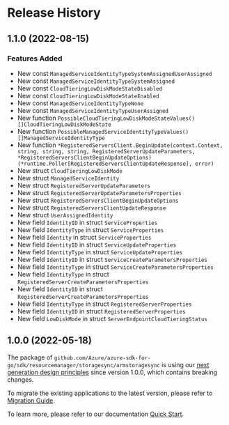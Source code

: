 # Release History

## 1.1.0 (2022-08-15)
### Features Added

- New const `ManagedServiceIdentityTypeSystemAssignedUserAssigned`
- New const `ManagedServiceIdentityTypeSystemAssigned`
- New const `CloudTieringLowDiskModeStateDisabled`
- New const `CloudTieringLowDiskModeStateEnabled`
- New const `ManagedServiceIdentityTypeNone`
- New const `ManagedServiceIdentityTypeUserAssigned`
- New function `PossibleCloudTieringLowDiskModeStateValues() []CloudTieringLowDiskModeState`
- New function `PossibleManagedServiceIdentityTypeValues() []ManagedServiceIdentityType`
- New function `*RegisteredServersClient.BeginUpdate(context.Context, string, string, string, RegisteredServerUpdateParameters, *RegisteredServersClientBeginUpdateOptions) (*runtime.Poller[RegisteredServersClientUpdateResponse], error)`
- New struct `CloudTieringLowDiskMode`
- New struct `ManagedServiceIdentity`
- New struct `RegisteredServerUpdateParameters`
- New struct `RegisteredServerUpdateParametersProperties`
- New struct `RegisteredServersClientBeginUpdateOptions`
- New struct `RegisteredServersClientUpdateResponse`
- New struct `UserAssignedIdentity`
- New field `IdentityID` in struct `ServiceProperties`
- New field `IdentityType` in struct `ServiceProperties`
- New field `Identity` in struct `ServiceProperties`
- New field `IdentityID` in struct `ServiceUpdateProperties`
- New field `IdentityType` in struct `ServiceUpdateProperties`
- New field `IdentityID` in struct `ServiceCreateParametersProperties`
- New field `IdentityType` in struct `ServiceCreateParametersProperties`
- New field `IdentityType` in struct `RegisteredServerCreateParametersProperties`
- New field `IdentityID` in struct `RegisteredServerCreateParametersProperties`
- New field `IdentityType` in struct `RegisteredServerProperties`
- New field `IdentityID` in struct `RegisteredServerProperties`
- New field `LowDiskMode` in struct `ServerEndpointCloudTieringStatus`


## 1.0.0 (2022-05-18)

The package of `github.com/Azure/azure-sdk-for-go/sdk/resourcemanager/storagesync/armstoragesync` is using our [next generation design principles](https://azure.github.io/azure-sdk/general_introduction.html) since version 1.0.0, which contains breaking changes.

To migrate the existing applications to the latest version, please refer to [Migration Guide](https://aka.ms/azsdk/go/mgmt/migration).

To learn more, please refer to our documentation [Quick Start](https://aka.ms/azsdk/go/mgmt).